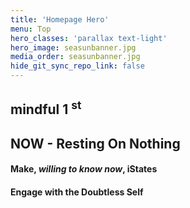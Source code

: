 ```yaml
---
title: 'Homepage Hero'
menu: Top
hero_classes: 'parallax text-light'
hero_image: seasunbanner.jpg
media_order: seasunbanner.jpg
hide_git_sync_repo_link: false
---
```


## mindful 1 <sup>**st**</sup> 
## NOW - Resting On Nothing
#### Make, _**willing to know now**_,  iStates
#### Engage with the Doubtless Self